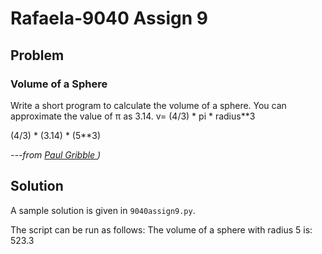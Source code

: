 # Rafaela-9040 Assign 9

## Problem
### Volume of a Sphere

Write a short program to calculate the volume of a sphere.
You can approximate the value of π as 3.14.
v= (4/3) * pi * radius**3

(4/3) * (3.14) * (5**3)

*---from [Paul Gribble ](https://gribblelab.org/coding/challenges/sphere.html))*

## Solution
A sample solution is given in `9040assign9.py`. 

The script can be run as follows:
The volume of a sphere with radius 5 is: 523.3
